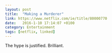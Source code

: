```yaml
---
layout: post
title:  "Making a Murderer"
link: https://www.netflix.com/ie/title/80000770
date:   2016-1-10 17:14:07 +0100
category: Entertainment
tags: [netflix, linked]
---
```


The hype is justified. Brilliant.